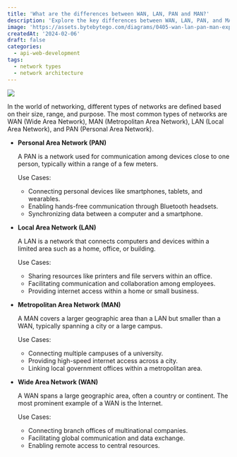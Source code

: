 ```yaml
---
title: 'What are the differences between WAN, LAN, PAN and MAN?'
description: 'Explore the key differences between WAN, LAN, PAN, and MAN networks.'
image: 'https://assets.bytebytego.com/diagrams/0405-wan-lan-pan-man-explained.png'
createdAt: '2024-02-06'
draft: false
categories:
  - api-web-development
tags:
  - network types
  - network architecture
---
```


![](https://assets.bytebytego.com/diagrams/0405-wan-lan-pan-man-explained.png)

In the world of networking, different types of networks are defined based on their size, range, and purpose. The most common types of networks are WAN (Wide Area Network), MAN (Metropolitan Area Network), LAN (Local Area Network), and PAN (Personal Area Network).

*   **Personal Area Network (PAN)**

    A PAN is a network used for communication among devices close to one person, typically within a range of a few meters.

    Use Cases:

    *   Connecting personal devices like smartphones, tablets, and wearables.
    *   Enabling hands-free communication through Bluetooth headsets.
    *   Synchronizing data between a computer and a smartphone.

*   **Local Area Network (LAN)**

    A LAN is a network that connects computers and devices within a limited area such as a home, office, or building.

    Use Cases:

    *   Sharing resources like printers and file servers within an office.
    *   Facilitating communication and collaboration among employees.
    *   Providing internet access within a home or small business.

*   **Metropolitan Area Network (MAN)**

    A MAN covers a larger geographic area than a LAN but smaller than a WAN, typically spanning a city or a large campus.

    Use Cases:

    *   Connecting multiple campuses of a university.
    *   Providing high-speed internet access across a city.
    *   Linking local government offices within a metropolitan area.

*   **Wide Area Network (WAN)**

    A WAN spans a large geographic area, often a country or continent. The most prominent example of a WAN is the Internet.

    Use Cases:

    *   Connecting branch offices of multinational companies.
    *   Facilitating global communication and data exchange.
    *   Enabling remote access to central resources.
